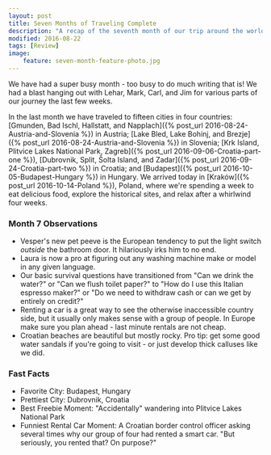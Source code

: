 ```yaml
---
layout: post
title: Seven Months of Traveling Complete
description: "A recap of the seventh month of our trip around the world."
modified: 2016-08-22
tags: [Review]
image:
    feature: seven-month-feature-photo.jpg
---
```


We have had a super busy month - too busy to do much writing that is! We had a blast hanging out with Lehar, Mark, Carl, and Jim for various parts of our journey the last few weeks. 

In the last month we have traveled to fifteen cities in four countries: [Gmunden, Bad Ischl, Hallstatt, and Napplach]({% post_url 2016-08-24-Austria-and-Slovenia %}) in Austria; [Lake Bled, Lake Bohinj, and Brezje]({% post_url 2016-08-24-Austria-and-Slovenia %}) in Slovenia; [Krk Island, Plitvice Lakes National Park, Zagreb]({% post_url 2016-09-06-Croatia-part-one %}), [Dubrovnik, Split, Šolta Island, and Zadar]({% post_url 2016-09-24-Croatia-part-two %}) in Croatia; and [Budapest]({% post_url 2016-10-05-Budapest-Hungary %}) in Hungary. We arrived today in [Kraków]({% post_url 2016-10-14-Poland %}), Poland, where we're spending a week to eat delicious food, explore the historical sites, and relax after a whirlwind four weeks.


### Month 7 Observations

- Vesper's new pet peeve is the European tendency to put the light switch *outside* the bathroom door. It hilariously irks him to no end.
- Laura is now a pro at figuring out any washing machine make or model in any given language.
- Our basic survival questions have transitioned from "Can we drink the water?" or "Can we flush toilet paper?" to "How do I use this Italian espresso maker?" or "Do we need to withdraw cash or can we get by entirely on credit?"
- Renting a car is a great way to see the otherwise inaccessible country side, but it usually only makes sense with a group of people. In Europe make sure you plan ahead - last minute rentals are not cheap.
- Croatian beaches are beautiful but mostly rocky. Pro tip: get some good water sandals if you're going to visit - or just develop thick calluses like we did.

### Fast Facts

- Favorite City: Budapest, Hungary
- Prettiest City: Dubrovnik, Croatia
- Best Freebie Moment: "Accidentally" wandering into Plitvice Lakes National Park
- Funniest Rental Car Moment: A Croatian border control officer asking several times why our group of four had rented a smart car. "But seriously, you rented that? On purpose?"
